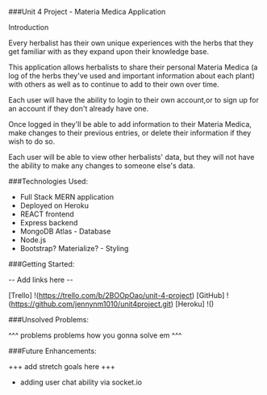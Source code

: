 ###Unit 4 Project - Materia Medica Application

Introduction 

Every herbalist has their own unique experiences with the herbs that they get familiar with as they expand upon their knowledge base. 

This application allows herbalists to share their personal Materia Medica (a log of the herbs they've used and important information about each plant) with others as well as to continue to add to their own over time. 

Each user will have the ability to login to their own account,or to sign up for an account if they don't already have one. 

Once logged in they'll be able to add information to their Materia Medica, make changes to their previous entries, or delete their information if they wish to do so. 

Each user will be able to view other herbalists' data, but they will not have the ability to make any changes to someone else's data. 

###Technologies Used:

* Full Stack MERN application 
* Deployed on Heroku
* REACT frontend
* Express backend
* MongoDB Atlas - Database
* Node.js 
* Bootstrap? Materialize? - Styling

###Getting Started:

-- Add links here --

[Trello] !(https://trello.com/b/2BOOpOao/unit-4-project)
[GitHub] !(https://github.com/jennynm1010/unit4project.git)
[Heroku] !()


###Unsolved Problems:

 ^^^ problems problems how you gonna solve em ^^^

###Future Enhancements: 

+++ add stretch goals here +++

* adding user chat ability via socket.io